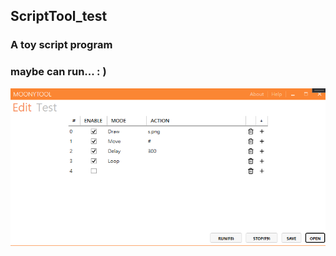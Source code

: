 ## ScriptTool_test

### A toy script program
### maybe can run... : )

![alt text?](https://github.com/gemilepus/ScriptTool_test/blob/main/Cover.png)

